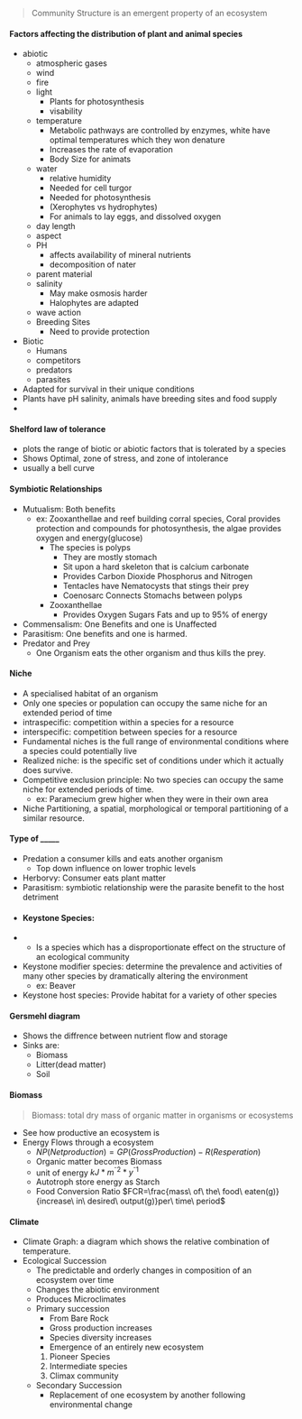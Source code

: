 > Community Structure is an emergent property of an ecosystem
####  Factors affecting the distribution of plant and animal species
 - abiotic
	 - atmospheric gases
	 - wind
	 - fire
	 - light 
		 - Plants for photosynthesis
		 - visability
	 - temperature
		 - Metabolic pathways are controlled by enzymes, white have optimal temperatures which they won denature
		 - Increases the rate of evaporation
		 - Body Size for animats
	 - water
		 - relative humidity
		 - Needed for cell turgor
		 - Needed for photosynthesis
		 - (Xerophytes vs hydrophytes)
		 - For animals to lay eggs, and dissolved oxygen
	 - day length
	 - aspect
	 - PH
		 - affects availability of mineral nutrients
		 - decomposition of nater
	 - parent material
	 - salinity
		 - May make osmosis harder
		 - Halophytes are adapted
	 - wave action
	 - Breeding Sites
		 - Need to provide protection
 - Biotic
	 - Humans
	 - competitors
	 - predators
	 - parasites
 - Adapted for survival in their unique conditions
 - Plants have pH salinity, animals have breeding sites and food supply
 - 
#### Shelford law of tolerance
 - plots the range of biotic or abiotic factors that is tolerated by a species
 - Shows Optimal, zone of stress, and zone of intolerance
 - usually a bell curve
#### Symbiotic Relationships
 - Mutualism: Both benefits
	 - ex: Zooxanthellae and reef building corral species, Coral provides protection and compounds for photosynthesis, the algae provides oxygen and energy(glucose)
		 - The species is polyps
			 - They are mostly stomach
			 - Sit upon a hard skeleton that is calcium carbonate
			 - Provides Carbon Dioxide Phosphorus and Nitrogen
			 - Tentacles have Nematocysts that stings their prey
			 - Coenosarc Connects Stomachs between polyps
		 - Zooxanthellae
			 - Provides Oxygen Sugars Fats and up to 95% of energy
 - Commensalism: One Benefits and one is Unaffected
 - Parasitism: One benefits and one is harmed.
 - Predator and Prey
	 - One Organism eats the other organism and thus kills the prey.
 #### Niche
  - A specialised habitat of an organism
  - Only one species or population can occupy the same niche for an extended period of time
  - intraspecific: competition within a species for a resource
  - interspecific: competition between species for a resource
  - Fundamental niches is the full range of environmental conditions where a species could potentially live
  - Realized niche: is the specific set of conditions under which it actually does survive.
  - Competitive exclusion principle: No two species can occupy the same niche for extended periods of time.
	  - ex: Paramecium grew higher when they were in their own area
  - Niche Partitioning, a spatial, morphological or temporal partitioning of a similar resource.
 #### Type of _____
  - Predation a consumer kills and eats another organism
	  - Top down influence on lower trophic levels
  - Herborvy: Consumer eats plant matter
  - Parasitism: symbiotic relationship were the parasite benefit to the host detriment
- #### Keystone Species:
-  - Is a species which has a disproportionate effect on the structure of an ecological community
- Keystone modifier species: determine the prevalence and activities of many other species by dramatically altering the environment
	- ex: Beaver
- Keystone host species: Provide habitat for a variety of other species
#### Gersmehl diagram
 - Shows the diffrence between nutrient flow and storage
 - Sinks are:
	 - Biomass
	 - Litter(dead matter)
	 - Soil
#### Biomass
 > Biomass: total dry mass of organic matter in organisms or ecosystems
 - See how productive an ecosystem is
 - Energy Flows through a ecosystem
	 - $NP(Net production)=GP(Gross Production)-R(Resperation)$
	 - Organic matter becomes Biomass
	 - unit of energy $kJ*m^{⁻2}*y^{⁻1}$
	 - Autotroph store energy as Starch
	 - Food Conversion Ratio $FCR=\frac{mass\ of\ the\ food\ eaten(g)}{increase\ in\ desired\ output(g)}per\ time\ period$
#### Climate
 - Climate Graph: a diagram which shows the relative combination of temperature.
 - Ecological Succession
	 - The predictable and orderly changes in composition of an ecosystem over time
	 - Changes the abiotic environment
	 - Produces Microclimates
	 - Primary succession
		 - From Bare Rock
		 - Gross production increases
		 - Species diversity increases
		 - Emergence of an entirely new ecosystem
		 1. Pioneer Species
		 2. Intermediate species
		 3. Climax community
	 - Secondary Succession
		 - Replacement of one ecosystem by another following environmental change

<!--stackedit_data:
eyJoaXN0b3J5IjpbLTExMzE2OTE1MDAsLTE0MzM2NjgxMzksOT
c2NzY3ODMzLDYzNTQzNzI5OSwtNTE5MTUwOTUyLC00NTUzODMz
NTQsMTUxMjM5OTU0Myw0MDMwODQ2NCwtMTU5MDI3MTA1NSw0MT
k1MzYyMzksLTE4NzY0MDk2ODAsLTIwOTcyMzY1OTUsMzI1MzE3
MTkxLC0xNDgxMDMxNDUsLTM5MzQ2MDg5MSwyMDMxNDQ5OTE2LC
0xNjIwMDMwNzE0LDE4NjIwMjYxMDksMTQxMzM2MDI4OCwxMDkw
NTEyNTI0XX0=
-->